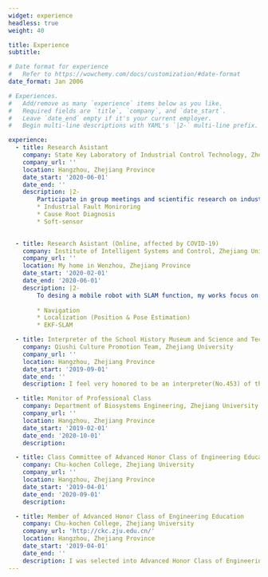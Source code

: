 ```yaml
---
widget: experience
headless: true
weight: 40

title: Experience
subtitle:

# Date format for experience
#   Refer to https://wowchemy.com/docs/customization/#date-format
date_format: Jan 2006

# Experiences.
#   Add/remove as many `experience` items below as you like.
#   Required fields are `title`, `company`, and `date_start`.
#   Leave `date_end` empty if it's your current employer.
#   Begin multi-line descriptions with YAML's `|2-` multi-line prefix.

experience:
  - title: Research Asistant
    company: State Key Laboratory of Industrial Control Technology, Zhejiang University
    company_url: ''
    location: Hangzhou, Zhejiang Province
    date_start: '2020-06-01'
    date_end: ''
    description: |2-
        Participate in group meetings and scientific research on industrial data-driven modeling. The main research areas include:
        * Industrial Fault Moniroring
        * Cause Root Diagnosis
        * Soft-sensor
        

  - title: Research Asistant (Online, affected by COVID-19)
    company: Institute of Intelligent Systems and Control, Zhejiang University
    company_url: ''
    location: My home in Wenzhou, Zhejiang Province
    date_start: '2020-02-01'
    date_end: '2020-06-01'
    description: |2-
        To desing a mobile robot with SLAM function, my works focus on:
        
        * Navigation
        * Localization (Position & Pose Estimation)
        * EKF-SLAM

  - title: Interpreter of the School History Museum and Science and Technology Museum
    company: Qiushi Culture Promotion Team, Zhejiang University
    company_url: ''
    location: Hangzhou, Zhejiang Province
    date_start: '2019-09-01'
    date_end: ''
    description: I feel very honored to be an interpreter(No.453) of the School History Museum and Science and Technology Museum of Zhejiang University. I have introduced the history and achievements of Zhejiang University to freshmen and visiting scholars.

  - title: Monitor of Professional Class
    company: Department of Biosystems Engineering, Zhejiang University
    company_url: ''
    location: Hangzhou, Zhejiang Province
    date_start: '2019-02-01'
    date_end: '2020-10-01'
    description: 

  - title: Class Committee of Advanced Honor Class of Engineering Education
    company: Chu-kochen College, Zhejiang University
    company_url: ''
    location: Hangzhou, Zhejiang Province
    date_start: '2019-04-01'
    date_end: '2020-09-01'
    description: 

  - title: Member of Advanced Honor Class of Engineering Education
    company: Chu-kochen College, Zhejiang University
    company_url: 'http://ckc.zju.edu.cn/'
    location: Hangzhou, Zhejiang Province
    date_start: '2019-04-01'
    date_end: ''
    description: I was selected into Advanced Honor Class of Engineering Education(40 among 4000+ students majoring in Science and Engineering), Chu-kochen College.
---
```

